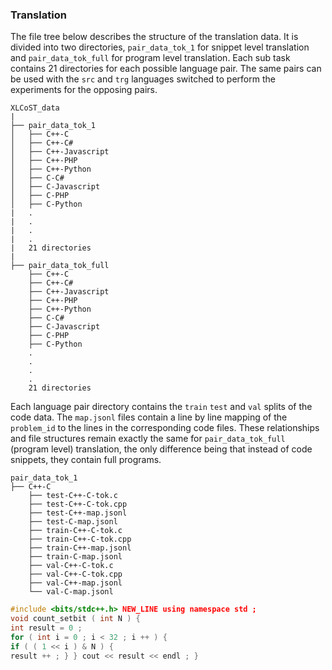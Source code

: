 ### Translation

The file tree below describes the structure of the translation data. It is divided into two directories, ```pair_data_tok_1``` for snippet level translation and ```pair_data_tok_full``` for program level translation. Each sub task contains 21 directories for each possible language pair. The same pairs can be used with the ```src``` and ```trg``` languages switched to perform the experiments for the opposing pairs.

```
XLCoST_data
|
├── pair_data_tok_1
│   ├── C++-C
│   ├── C++-C#
│   ├── C++-Javascript
│   ├── C++-PHP
│   ├── C++-Python
│   ├── C-C#
│   ├── C-Javascript
│   ├── C-PHP
│   ├── C-Python
|   .
|   .
|   .
|   .
|   21 directories
|   
├── pair_data_tok_full
    ├── C++-C
    ├── C++-C#
    ├── C++-Javascript
    ├── C++-PHP
    ├── C++-Python
    ├── C-C#
    ├── C-Javascript
    ├── C-PHP
    ├── C-Python
    .
    .
    .
    .
    21 directories
```

Each language pair directory contains the ```train``` ```test``` and ```val``` splits of the code data. The ```map.jsonl``` files contain a line by line mapping of the ```problem_id``` to the lines in the corresponding code files. These relationships and file structures remain exactly the same for ```pair_data_tok_full``` (program level) translation, the only difference being that instead of code snippets, they contain full programs.
```
pair_data_tok_1
├── C++-C
    ├── test-C++-C-tok.c
    ├── test-C++-C-tok.cpp
    ├── test-C++-map.jsonl
    ├── test-C-map.jsonl
    ├── train-C++-C-tok.c
    ├── train-C++-C-tok.cpp
    ├── train-C++-map.jsonl
    ├── train-C-map.jsonl
    ├── val-C++-C-tok.c
    ├── val-C++-C-tok.cpp
    ├── val-C++-map.jsonl
    └── val-C-map.jsonl
```

```cpp
#include <bits/stdc++.h> NEW_LINE using namespace std ;
void count_setbit ( int N ) {
int result = 0 ;
for ( int i = 0 ; i < 32 ; i ++ ) {
if ( ( 1 << i ) & N ) {
result ++ ; } } cout << result << endl ; }
```
